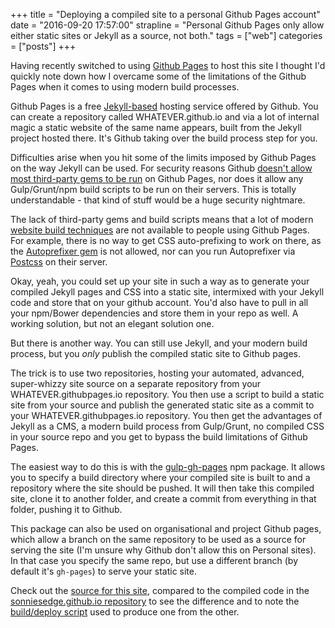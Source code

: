 +++
title = "Deploying a compiled site to a personal Github Pages account"
date = "2016-09-20 17:57:00"
strapline = "Personal Github Pages only allow either static sites or Jekyll as a source, not both."
tags = ["web"]
categories = ["posts"]
+++

Having recently switched to using [Github Pages](https://pages.github.com/) to host this site I thought I'd quickly note down how I overcame some of the limitations of the Github Pages when it comes to using modern build processes.

Github Pages is a free [Jekyll-based](https://jekyllrb.com/) hosting service offered by Github. You can create a repository called WHATEVER.github.io and via a lot of internal magic a static website of the same name appears, built from the Jekyll project hosted there. It's Github taking over the build process step for you.

Difficulties arise when you hit some of the limits imposed by Github Pages on the way Jekyll can be used. For security reasons Github [doesn't allow most third-party gems to be run](https://help.github.com/articles/adding-jekyll-plugins-to-a-github-pages-site/) on Github Pages, nor does it allow any Gulp/Grunt/npm build scripts to be run on their servers. This is totally understandable - that kind of stuff would be a huge security nightmare.

The lack of third-party gems and build scripts means that a lot of modern [website build techniques](https://css-tricks.com/gulp-for-beginners/) are not available to people using Github Pages. For example, there is no way to get CSS auto-prefixing to work on there, as the [Autoprefixer gem](https://github.com/ai/autoprefixer-rails) is not allowed, nor can you run Autoprefixer via [Postcss](https://github.com/postcss/autoprefixer) on their server.

Okay, yeah, you could set up your site in such a way as to generate your compiled Jekyll pages and CSS into a static site, intermixed with your Jekyll code and store that on your github account. You'd also have to pull in all your npm/Bower dependencies and store them in your repo as well. A working solution, but not an elegant solution one.

But there is another way. You can still use Jekyll, and your modern build process, but you _only_ publish the compiled static site to Github pages.

The trick is to use two repositories, hosting your automated, advanced, super-whizzy site source on a separate repository from your WHATEVER.githubpages.io repository. You then use a script to build a static site from your source and publish the generated static site as a commit to your WHATEVER.githubpages.io repository. You then get the advantages of Jekyll as a CMS, a modern build process from Gulp/Grunt, no compiled CSS in your source repo and you get to bypass the build limitations of Github Pages.

The easiest way to do this is with the [gulp-gh-pages](https://github.com/shinnn/gulp-gh-pages) npm package. It allows you to specify a build directory where your compiled site is built to and a repository where the site should be pushed. It will then take this compiled site, clone it to another folder, and create a commit from everything in that folder, pushing it to Github.

This package can also be used on organisational and project Github pages, which allow a branch on the same repository to be used as a source for serving the site (I'm unsure why Github don't allow this on Personal sites). In that case you specify the same repo, but use a different branch (by default it's `gh-pages`) to serve your static site.

Check out the [source for this site](https://github.com/SonniesEdge/sonniesedge-website), compared to the compiled code in the [sonniesedge.github.io repository](https://github.com/SonniesEdge/sonniesedge.github.io) to see the difference and to note the [build/deploy script](https://github.com/SonniesEdge/sonniesedge-website/blob/master/gulpfile.js) used to produce one from the other.
